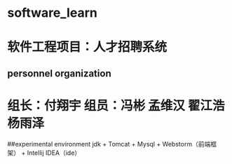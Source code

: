 # software_learn
软件工程项目：人才招聘系统
=============================
## personnel organization
组长：付翔宇 
组员：冯彬 孟维汉 翟江浩 杨雨泽
=============================
##experimental environment
jdk + Tomcat + Mysql + Webstorm（前端框架） + Intellij IDEA（ide）



